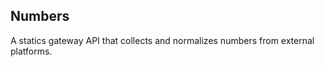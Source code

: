 Numbers
--------------

A statics gateway API that collects and normalizes numbers from external platforms.
